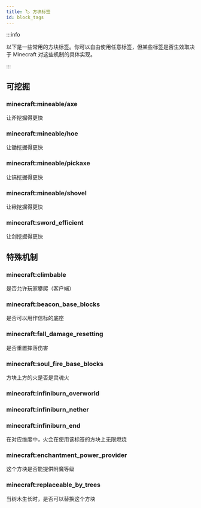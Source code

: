 ```yaml
---
title: 🏷️ 方块标签
id: block_tags
---
```


:::info

以下是一些常用的方块标签。你可以自由使用任意标签，但某些标签是否生效取决于 Minecraft 对这些机制的具体实现。

:::

## 可挖掘

### minecraft:mineable/axe

让斧挖掘得更快

### minecraft:mineable/hoe

让锄挖掘得更快

### minecraft:mineable/pickaxe

让镐挖掘得更快

### minecraft:mineable/shovel

让锹挖掘得更快

### minecraft:sword\_efficient

让剑挖掘得更快

## 特殊机制

### minecraft:climbable

是否允许玩家攀爬（客户端）

### minecraft:beacon\_base\_blocks

是否可以用作信标的底座

### minecraft:fall\_damage\_resetting

是否重置摔落伤害

### minecraft:soul\_fire\_base\_blocks

方块上方的火是否是灵魂火

### minecraft:infiniburn\_overworld

### minecraft:infiniburn\_nether

### minecraft:infiniburn\_end

在对应维度中，火会在使用该标签的方块上无限燃烧

### minecraft:enchantment\_power\_provider

这个方块是否能提供附魔等级

### minecraft:replaceable\_by\_trees

当树木生长时，是否可以替换这个方块
